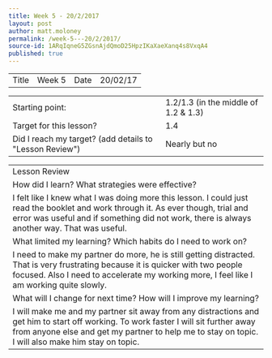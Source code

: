 ```yaml
---
title: Week 5 - 20/2/2017
layout: post
author: matt.moloney
permalink: /week-5---20/2/2017/
source-id: 1ARqIqneG5ZGsnAjdQmoD25HpzIKaXaeXanq4s8VxqA4
published: true
---
```

<table>
  <tr>
    <td>Title</td>
    <td>Week 5</td>
    <td>Date</td>
    <td>20/02/17</td>
  </tr>
</table>


<table>
  <tr>
    <td>Starting point:</td>
    <td>1.2/1.3 (in the middle of 1.2 & 1.3)</td>
  </tr>
  <tr>
    <td>Target for this lesson?</td>
    <td>1.4</td>
  </tr>
  <tr>
    <td>Did I reach my target? 
(add details to "Lesson Review")</td>
    <td> Nearly but no</td>
  </tr>
</table>


<table>
  <tr>
    <td>Lesson Review</td>
  </tr>
  <tr>
    <td>How did I learn? What strategies were effective? </td>
  </tr>
  <tr>
    <td>I felt like I knew what I was doing more this lesson. I could just read the booklet and work through it. As ever though, trial and error was useful and if something did not work, there is always another way. That was useful.</td>
  </tr>
  <tr>
    <td>What limited my learning? Which habits do I need to work on? </td>
  </tr>
  <tr>
    <td>I need to make my partner do more, he is still getting distracted. That is very frustrating because it is quicker with two people focused. Also I need to accelerate my working more, I feel like I am working quite slowly.</td>
  </tr>
  <tr>
    <td>What will I change for next time? How will I improve my learning?</td>
  </tr>
  <tr>
    <td>I will make me and my partner sit away from any distractions and get him to start off working. To work faster I will sit further away from anyone else and get my partner to help me to stay on topic. I will also make him stay on topic.</td>
  </tr>
</table>


